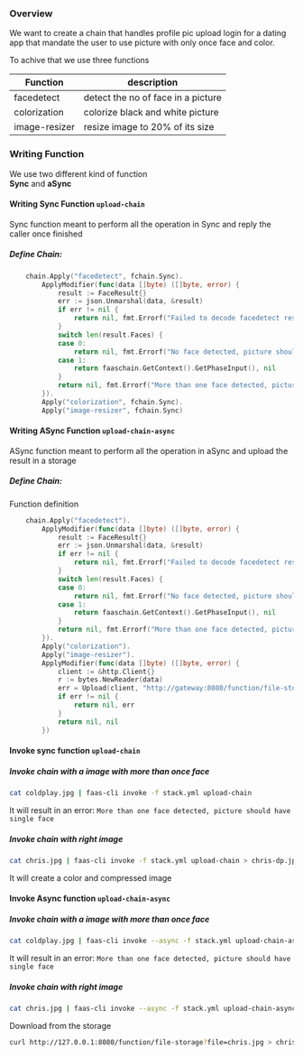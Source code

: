 
### Overview
We want to create a chain that handles profile pic upload login for a dating app that mandate the user to use picture with only once face and color.

To achive that we use three functions

| Function |  description |
| ---- | ----- |
|facedetect | detect the no of face in a picture |
| colorization | colorize black and white picture |
| image-resizer | resize image to 20% of its size |

### Writing Function
We use two different kind of function  
**Sync** and **aSync**

#### Writing Sync Function `upload-chain`
Sync function meant to perform all the operation in Sync and reply the caller once finished

##### Define Chain:
```go
	chain.Apply("facedetect", fchain.Sync).
		ApplyModifier(func(data []byte) ([]byte, error) {
			result := FaceResult{}
			err := json.Unmarshal(data, &result)
			if err != nil {
				return nil, fmt.Errorf("Failed to decode facedetect result, error %v", err)
			}
			switch len(result.Faces) {
			case 0:
				return nil, fmt.Errorf("No face detected, picture should contain one face")
			case 1:
				return faaschain.GetContext().GetPhaseInput(), nil
			}
			return nil, fmt.Errorf("More than one face detected, picture should have single face")
		}).
		Apply("colorization", fchain.Sync).
		Apply("image-resizer", fchain.Sync)
```

#### Writing ASync Function `upload-chain-async`
ASync function meant to perform all the operation in aSync and upload the result in a storage

##### Define Chain:
Function definition
```go
	chain.Apply("facedetect").
		ApplyModifier(func(data []byte) ([]byte, error) {
			result := FaceResult{}
			err := json.Unmarshal(data, &result)
			if err != nil {
				return nil, fmt.Errorf("Failed to decode facedetect result, error %v", err)
			}
			switch len(result.Faces) {
			case 0:
				return nil, fmt.Errorf("No face detected, picture should contain one face")
			case 1:
				return faaschain.GetContext().GetPhaseInput(), nil
			}
			return nil, fmt.Errorf("More than one face detected, picture should have single face")
		}).
		Apply("colorization").
		Apply("image-resizer").
		ApplyModifier(func(data []byte) ([]byte, error) {
			client := &http.Client{}
			r := bytes.NewReader(data)
			err = Upload(client, "http://gateway:8080/function/file-storage", "chris.jpg", r)
			if err != nil {
				return nil, err
			}
			return nil, nil
		})
```

#### Invoke sync function `upload-chain`
    
##### Invoke chain with a image with more than once face
```bash
cat coldplay.jpg | faas-cli invoke -f stack.yml upload-chain
``` 
It will result in an error: `More than one face detected, picture should have single face`

##### Invoke chain with right image
```bash
cat chris.jpg | faas-cli invoke -f stack.yml upload-chain > chris-dp.jpg
``` 
It will create a color and compressed image
     
     
#### Invoke Async function `upload-chain-async`  

##### Invoke chain with a image with more than once face
```bash
cat coldplay.jpg | faas-cli invoke --async -f stack.yml upload-chain-async
``` 
It will result in an error: `More than one face detected, picture should have single face`
      
##### Invoke chain with right image
```bash
cat chris.jpg | faas-cli invoke --async -f stack.yml upload-chain-async
```  
Download from the storage    
```bash
curl http://127.0.0.1:8080/function/file-storage?file=chris.jpg > chris-dp.jpg
```
